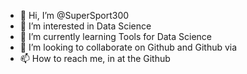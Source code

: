 - 👋 Hi, I’m @SuperSport300
- 👀 I’m interested in Data Science   
- 🌱 I’m currently learning Tools for Data Science
- 💞️ I’m looking to collaborate on Github and Github via
- 📫 How to reach me, in at the Github 

<!---
SuperSport300/SuperSport300 is a ✨ special ✨ repository because its `README.md` (this file) appears on your GitHub profile.
You can click the Preview link to take a look at your changes.
--->
